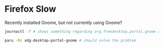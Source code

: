 # Firefox Slow

Recently installed Gnome, but not currently using Gnome?

```sh
journactl -f # shows something regarding org.freedesktop.portal.gnome or similar

paru -Rs xdg-desktop-portal-gnome # should solve the problem
```

